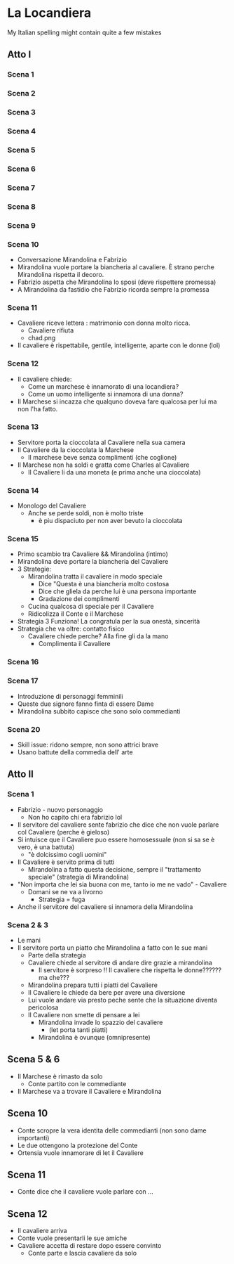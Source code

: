 # La Locandiera
My Italian spelling might contain quite a few mistakes

## Atto I


### Scena 1


### Scena 2


### Scena 3


### Scena 4


### Scena 5


### Scena 6


### Scena 7


### Scena 8


### Scena 9

### Scena 10

- Conversazione Mirandolina e Fabrizio
- Mirandolina vuole portare la biancheria al cavaliere.
  È strano perche Mirandolina rispetta il decoro.
- Fabrizio aspetta che Mirandolina lo sposi
  (deve rispettere promessa)
- A Mirandolina da fastidio che Fabrizio ricorda sempre la promessa

### Scena 11

- Cavaliere riceve lettera : matrimonio con donna molto ricca.
  - Cavaliere rifiuta
  - chad.png
- Il cavaliere è rispettabile, gentile, intelligente, aparte con
  le donne (lol)

### Scena 12

- Il cavaliere chiede:
  - Come un marchese è innamorato di una locandiera?
  - Come un uomo intelligente si innamora di una donna?
- Il Marchese si incazza che qualquno doveva fare qualcosa per lui
  ma non l'ha fatto.

### Scena 13

- Servitore porta la cioccolata al Cavaliere nella sua camera
- Il Cavaliere da la cioccolata la Marchese
  - Il marchese beve senza complimenti (che coglione)
- Il Marchese non ha soldi e gratta come Charles al Cavaliere
  - Il Cavaliere li da una moneta (e prima anche una cioccolata)

### Scena 14

- Monologo del Cavaliere
  - Anche se perde soldi, non è molto triste
    - è piu dispaciuto per non aver bevuto la cioccolata

### Scena 15

- Primo scambio tra Cavaliere && Mirandolina (intimo)
- Mirandolina deve portare la biancheria del Cavaliere
- 3 Strategie:
  - Mirandolina tratta il cavaliere in modo speciale
    - Dice "Questa è una biancheria molto costosa
    - Dice che gliela da perche lui è una persona importante
    - Gradazione dei complimenti
  - Cucina qualcosa di speciale per il Cavaliere
  - Ridicolizza il Conte e il Marchese
- Strategia 3 Funziona! La congratula per la sua onestà, sincerità
- Strategia che va oltre: contatto fisico
  - Cavaliere chiede perche? Alla fine gli da la mano
    - Complimenta il Cavaliere

### Scena 16


### Scena 17

- Introduzione di personaggi femminili
- Queste due signore fanno finta di essere Dame
- Mirandolina subbito capisce che sono solo commedianti

### Scena 20

- Skill issue: ridono sempre, non sono attrici brave
- Usano battute della commedia dell' arte


## Atto II


### Scena 1

- Fabrizio - nuovo personaggio
	- Non ho capito chi era fabrizio lol
- Il servitore del cavaliere sente fabrizio che dice che non vuole parlare col Cavaliere (perche è gieloso)
- Si intuisce que il Cavaliere puo essere homosessuale (non si sa se è vero, è una battuta)
	- "è dolcissimo cogli uomini"
- Il Cavaliere è servito prima di tutti
  - Mirandolina a fatto questa decisione, sempre il "trattamento speciale" (strategia di Mirandolina)
- "Non importa che lei sia buona con me, tanto io me ne vado" - Cavaliere
  - Domani se ne va a livorno
    - Strategia = fuga
- Anche il servitore del cavaliere si innamora della Mirandolina

### Scena 2 & 3

- Le mani
- Il servitore porta un piatto che Mirandolina a fatto con le sue mani
  - Parte della strategia
  - Cavaliere chiede al servitore di andare dire grazie a mirandolina
    - Il servitore è sorpreso !! Il cavaliere che rispetta le donne?????? ma che???
  - Mirandolina prepara tutti i piatti del Cavaliere
  - Il Cavaliere le chiede da bere per avere una diversione
  - Lui vuole andare via presto peche sente che la situazione diventa pericolosa
  - Il Cavaliere non smette di pensare a lei
    - Mirandolina invade lo spazzio del cavaliere
      - (let porta tanti piatti)
    - Mirandolina è ovunque (omnipresente)

## Scena 5 & 6
- Il Marchese è rimasto da solo
  - Conte partito con le commediante
- Il Marchese va a trovare il Cavaliere e Mirandolina

## Scena 10

- Conte scropre la vera identita delle commedianti (non sono dame importanti)
- Le due ottengono la protezione del Conte
- Ortensia vuole innamorare di let il Cavaliere
  
## Scena 11
- Conte dice che il cavaliere vuole parlare con ...

## Scena 12
- Il cavaliere arriva
- Conte vuole presentarli le sue amiche
- Cavaliere accetta di restare dopo essere convinto
  - Conte parte e lascia cavaliere da solo

